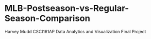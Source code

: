 # MLB-Postseason-vs-Regular-Season-Comparison
Harvey Mudd CSCI181AP Data Analytics and Visualization Final Project

